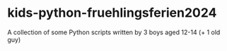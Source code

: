 # kids-python-fruehlingsferien2024
A collection of some Python scripts written by 3 boys aged 12-14 (+ 1 old guy)
